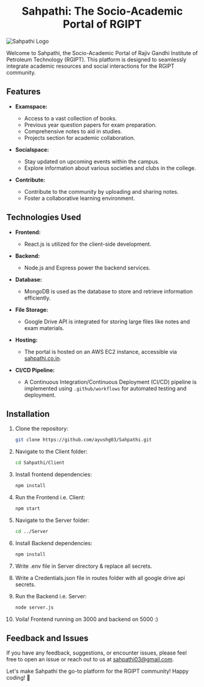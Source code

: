 # <div align="center">Sahpathi: The Socio-Academic Portal of RGIPT</div>

![Sahpathi Logo](https://drive.google.com/uc?export=view&id=1CfuZjhKTijTvukPivq_xM0Eoh6HXAkTG)

Welcome to Sahpathi, the Socio-Academic Portal of Rajiv Gandhi Institute of Petroleum Technology (RGIPT). This platform is designed to seamlessly integrate academic resources and social interactions for the RGIPT community.

## Features

- **Examspace:**
  - Access to a vast collection of books.
  - Previous year question papers for exam preparation.
  - Comprehensive notes to aid in studies.
  - Projects section for academic collaboration.

- **Socialspace:**
  - Stay updated on upcoming events within the campus.
  - Explore information about various societies and clubs in the college.

- **Contribute:**
  - Contribute to the community by uploading and sharing notes.
  - Foster a collaborative learning environment.

## Technologies Used

- **Frontend:**
  - React.js is utilized for the client-side development.

- **Backend:**
  - Node.js and Express power the backend services.

- **Database:**
  - MongoDB is used as the database to store and retrieve information efficiently.

- **File Storage:**
  - Google Drive API is integrated for storing large files like notes and exam materials.

- **Hosting:**
  - The portal is hosted on an AWS EC2 instance, accessible via [sahpathi.co.in](http://sahpathi.co.in).

- **CI/CD Pipeline:**
  - A Continuous Integration/Continuous Deployment (CI/CD) pipeline is implemented using `.github/workflows` for automated testing and deployment.


## Installation

1. Clone the repository:
   ```bash
   git clone https://github.com/ayushg03/Sahpathi.git

2. Navigate to the Client folder:
   ```bash
   cd Sahpathi/Client

3. Install frontend dependencies:
   ```bash
   npm install

4. Run the Frontend i.e. Client:
   ```bash
   npm start

5. Navigate to the Server folder:
   ```bash
   cd ../Server

6. Install Backend dependencies:
   ```bash
   npm install

7. Write .env file in Server directory & replace all secrets.

8. Write a Credentials.json file in routes folder with all google drive api secrets.

9. Run the Backend i.e. Server:
   ```bash
   node server.js

10. Voila! Frontend running on 3000 and backend on 5000 :)


## Feedback and Issues    

If you have any feedback, suggestions, or encounter issues, please feel free to open an issue or reach out to us at sahpathi03@gmail.com.

Let's make Sahpathi the go-to platform for the RGIPT community! Happy coding! 🚀

 
   
